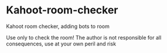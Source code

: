 # Kahoot-room-checker
Kahoot room checker, adding bots to room


Use only to check the room!
The author is not responsible for all consequences, use at your own peril and risk
